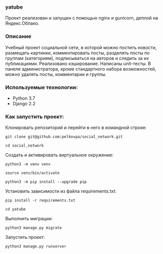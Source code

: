### yatube

Проект реализован и запущен с помощью nginx и gunicorn, деплой на Яндекс.Облако.

### Описание
Учебный проект социальной сети, в которой можно постить новости, размещать картинки, комментировать посты, разделять посты по группам (категориям), подписываться на авторов и следить за их публикациями. Реализовано кэширование. Написаны unit-тесты. В панеле администратора, кроме стандартного набора возможностей, можно удалять посты, комментарии и группы.


### Используемые технологии:

* Python 3.7
* Django 2.2


### Как запустить проект:

Клонировать репозиторий и перейти в него в командной строке:

```
git clone git@github.com:pelkovpa/social_network.git
```

```
cd social_network
```

Cоздать и активировать виртуальное окружение:

```
python3 -m venv venv
```

```
source venv/bin/activate
```

```
python3 -m pip install --upgrade pip
```

Установить зависимости из файла requirements.txt:

```
pip install -r requirements.txt
```

```
cd yatube
```

Выполнить миграции:

```
python3 manage.py migrate
```

Запустить проект:

```
python3 manage.py runserver
